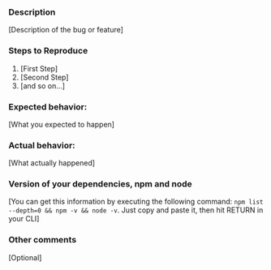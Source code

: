 ### Description

[Description of the bug or feature]

### Steps to Reproduce

1. [First Step]
2. [Second Step]
3. [and so on...]

### Expected behavior:

[What you expected to happen]

### Actual behavior:

[What actually happened]

### Version of your dependencies, npm and node

[You can get this information by executing the following command: `npm list --depth=0 && npm -v && node -v`. Just copy and paste it, then hit RETURN in your CLI]

### Other comments

[Optional]